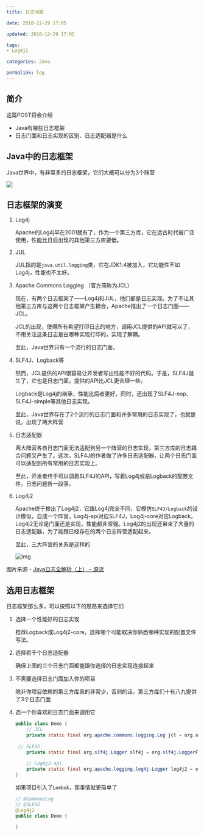 ```yaml
---
title: 日志问题

date: 2018-12-29 17:05

updated: 2018-12-29 17:05

tags:
- Log4j2

categories: Java

permalink: log
---
```




## 简介

这篇POST将会介绍

- Java有哪些日志框架
- 日志门面和日志实现的区别、日志适配器是什么



## Java中的日志框架

Java世界中，有非常多的日志框架，它们大概可以分为3个阵营

![](/images/log-01.png)



## 日志框架的演变

1. Log4j

   Apache的Log4j早在2001就有了，作为一个第三方库，它在远古时代被广泛使用，性能比日后出现的其他第三方库要低。



2. JUL

   JUL指的是`java.util.logging`类，它在JDK1.4被加入，它功能性不如Log4j，性能也不太好。



3. Apache Commons Logging （官方简称为JCL）

   现在，有两个日志框架了——Log4j和JUL，他们都是日志实现。为了不让其他第三方库与这两个日志框架产生耦合，Apache推出了一个日志门面——JCL。

   JCL的出现，使得所有希望打印日志的地方，调用JCL提供的API就可以了，不用关注这条日志是由哪种实现打印的，实现了解耦。

   至此，Java世界只有一个流行的日志门面。



4. SLF4J、Logback等

   然而，JCL提供的API很容易让开发者写出性能不好的代码。于是，SLF4J诞生了，它也是日志门面，提供的API比JCL更合理一些。

   Logback是Log4j的继承，性能比后者更好，同时，还出现了SLF4J-nop、SLF4J-simple等其他日志实现。

   至此，Java世界存在了2个流行的日志门面和许多常用的日志实现了，也就是说，出现了两大阵营



5. 日志适配器

   两大阵营各自日志门面无法适配到另一个阵营的日志实现，第三方库的日志耦合问题又产生了。这次，SLF4J的作者做了许多日志适配器，让两个日志门面可以适配到所有常用的日志实现上。

   至此，开发者终于可以调着SLF4J的API，写着Log4j或是Logback的配置文件，日志问题告一段落。



6. Log4j2

   Apache终于推出了Log4j2，它跟Log4j完全不同，它模仿`SLF4J/Logback`的设计模似，自成一个阵营，Log4j-api对应SLF4J，Log4j-core对应Logback。Log4j2无论是门面还是实现，性能都非常强。Log4j2的出现还带来了大量的日志适配器，为了能跟已经存在的两个日志阵营适配起来。

   至此，三大阵营的关系是这样的

   ![img](/images/log-02.jpg)

图片来源 - [Java日志全解析（上） - 源流](https://zhuanlan.zhihu.com/p/24272450)



## 选用日志框架

日志框架那么多，可以按照以下的思路来选择它们

1. 选择一个性能好的日志实现

   推荐Logback或Log4j2-core，选择哪个可能取决你熟悉哪种实现的配置文件写法。

2. 选择若干个日志适配器

   确保上图的三个日志门面都能跟你选择的日志实现连接起来

3. 不需要选择日志门面加入你的项目

   除非你项目依赖的第三方库真的非常少，否则的话，第三方库们十有八九提供了3个日志门面

4. 选一个你喜欢的日志门面来调用它

   ~~~java
   public class Demo {
       // JCL
       private static final org.apache.commons.logging.Log jcl = org.apache.commons.logging.LogFactory.getLog(Demo.class);
       
   	// SLF4J
       private static final org.slf4j.Logger slf4j = org.slf4j.LoggerFactory.getLogger(Demo.class);
       
       // Log4j2-api
       private static final org.apache.logging.log4j.Logger log4j2 = org.apache.logging.log4j.LogManager.getLogger(LogExample.class);
   }
   ~~~

   如果项目引入了`Lombok`，那事情就更简单了

   ~~~java
   // @CommonsLog
   // @SLF4J
   @Log4j2
   public class Demo {
       
   }
   ~~~
